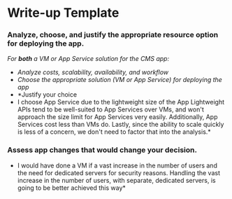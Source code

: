 # Write-up Template

### Analyze, choose, and justify the appropriate resource option for deploying the app.

*For **both** a VM or App Service solution for the CMS app:*
- *Analyze costs, scalability, availability, and workflow*
- *Choose the appropriate solution (VM or App Service) for deploying the app*
- *Justify your choice
- I choose App Service due to the lightweight size of the App Lightweight APIs tend to be well-suited to App Services over VMs, and won't approach the size limit for App Services very easily. Additionally, App Services cost less than VMs do. Lastly, since the ability to scale quickly is less of a concern, we don't need to factor that into the analysis.*

### Assess app changes that would change your decision.

* I would have done a VM if a vast increase in the number of users and the need for dedicated servers for security reasons. Handling the vast increase in the number of users, with separate, dedicated servers, is going to be better achieved this way* 
